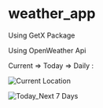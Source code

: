 # weather_app

Using GetX Package 

Using OpenWeather Api 

Current => Today => Daily : 

![Current Location](https://user-images.githubusercontent.com/105209903/213863934-88aaa72d-773d-4b77-87a1-ab7e6fcdcebc.jpg)


![Today_Next 7 Days](https://user-images.githubusercontent.com/105209903/213863938-15a0abc5-2998-4c48-8bd4-798de6c742df.jpg)
